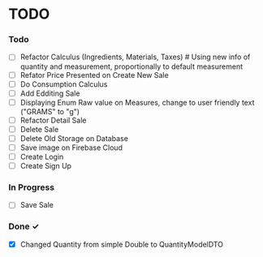 # TODO

### Todo

- [ ] Refactor Calculus (Ingredients, Materials, Taxes) # Using new info of quantity and measurement, proportionally to default measurement
- [ ] Refator Price Presented on Create New Sale
- [ ] Do Consumption Calculus
- [ ] Add Edditing Sale  
- [ ] Displaying Enum Raw value on Measures, change to user friendly text ("GRAMS" to "g")
- [ ] Refactor Detail Sale
- [ ] Delete Sale  
- [ ] Delete Old Storage on Database
- [ ] Save image on Firebase Cloud
- [ ] Create Login
- [ ] Create Sign Up

### In Progress

- [ ] Save Sale

### Done ✓

- [x] Changed Quantity from simple Double to QuantityModelDTO  
